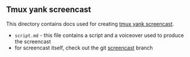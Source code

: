## Tmux yank screencast

This directory contains docs used for creating
[tmux yank screencast](https://vimeo.com/102039099).

- `script.md` - this file contains a script and a voiceover used to produce the
  screencast
- for screencast itself, check out the git
  [screencast](https://github.com/tmux-plugins/tmux-yank/tree/screencast)
  branch
